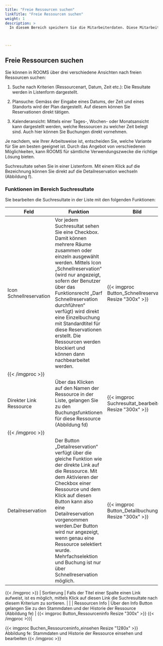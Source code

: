 ```yaml
---
title: "Freie Ressourcen suchen"
linkTitle: "Freie Ressourcen suchen"
weight: 1
description: >
  In diesem Bereich speichern Sie die Mitarbeiterdaten. Diese Mitarbeiterdaten können Sie über den Button "Bearbeiten" ändern. Zu den persönlichen Einstellungen gehören Personen-Informationen, die Stammdaten, die Navigation, Firmen- und Gruppen-Informationen und Logons. 
 


---
```

## Freie Ressourcen suchen 
Sie können in ROOMS über drei verschiedene Ansichten nach freien Ressourcen suchen:

1. Suche nach Kriterien (Ressourcenart, Datum, Zeit  etc.): Die Resultate werden in Listenform dargestellt.

2. Plansuche: Gemäss der Eingabe eines Datums, der Zeit und eines Standorts wird der Plan dargestellt. Auf diesem können Sie Reservationen direkt tätigen.

3. Kalenderansicht: Mittels einer Tages-, Wochen- oder Monatsansicht kann dargestellt werden, welche Ressourcen zu welcher Zeit belegt sind. Auch hier können Sie Buchungen direkt vornehmen.

Je nachdem, wie Ihrer Arbeitsweise ist, entscheiden Sie, welche Variante für Sie am besten geeignet ist. Durch das Angebot von verschiedenen Möglichkeiten, kann ROOMS für sämtliche Verwendungszwecke die richtige Lösung bieten.

Suchresultate sehen Sie in einer Listenform. Mit einem Klick auf die Bezeichnung können Sie direkt auf die Detailreservation wechseln (Abbildung f).

### Funktionen im Bereich Suchresultate
Sie bearbeiten die Suchresultate in der Liste mit den folgenden Funktionen: 

| Feld         | Funktion         | Bild | 
| ------------- |-------------  | -------------|
| Icon Schnellreservation         | Vor jedem Suchresultat sehen Sie eine Checkbox. Damit können mehrere Räume zusammen oder einzeln ausgewählt werden. Mittels Icon „Schnellreservation“ (wird nur angezeigt, sofern der Benutzer über das Funktionsrecht „Darf Schnellreservation durchführen“ verfügt) wird direkt eine Einzelbuchung mit Standardtitel für diese Reservationen erstellt. Die Ressourcen werden blockiert und können dann nachbearbeitet werden.  | {{< imgproc Button_Schnellreservation Resize "300x" >}}
{{< /imgproc >}} |
| Direkter Link Ressource | Über das Klicken auf den Namen der Ressource in der Liste, gelangen Sie zu den Buchungsfunktionen für diese Ressource (Abbildung fd) |{{< imgproc Suchresultat_bearbeiten Resize "300x" >}}
{{< /imgproc >}}|
| Detailreservation  | Der Button „Detailreservation“ verfügt über die gleiche Funktion wie der direkte Link auf die Ressource. Mit dem Aktivieren der Checkbox einer Ressource und dem Klick auf diesen Button kann also eine Detailreservation vorgenommen werden.Der Button wird nur angezeigt, wenn genau eine Ressource selektiert wurde. Mehrfachselektion und Buchung ist nur über Schnellreservation möglich.| {{< imgproc Button_Detailbuchung Resize "300x" >}}
{{< /imgproc >}}
| Sortierung  | Falls der Titel einer Spalte einen Link aufweist, ist es möglich, mittels Klick auf diesen Link die Suchresultate nach diesem Kriterium zu sortieren.  | |
| Ressourcen Info  | Über den Info Button gelangen Sie zu den Stammdaten und der Historie der Ressource (Abbildung fe)  | {{< imgproc Button_Ressourceninfo Resize "300x" >}}
{{< /imgproc >}}|

{{< imgproc Buchen_Ressourceninfo_einsehen Resize "1280x" >}}
Abbildung fe: Stammdaten und Historie der Ressource einsehen und bearbeiten 
{{< /imgproc >}}